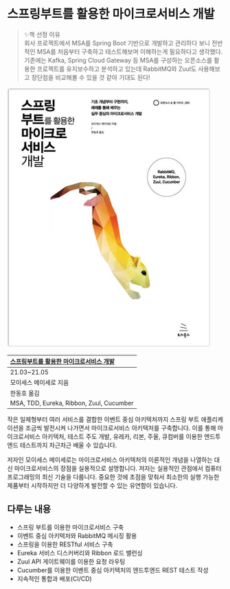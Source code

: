 # 스프링부트를 활용한 마이크로서비스 개발

> ✨책 선정 이유  
> 회사 프로젝트에서 MSA를 Spring Boot 기반으로 개발하고 관리하다 보니 전반적인 MSA를 처음부터 구축하고 테스트해보며 이해하는게 필요하다고 생각했다.  
> 기존에는 Kafka, Spring Cloud Gateway 등 MSA를 구성하는 오픈소스를 활용한 프로젝트를 유지보수하고 분석하고 있는데 RabbitMQ와 Zuul도 사용해보고 장단점을 비교해볼 수 있을 것 같아 기대도 된다!

![img](../img/스프링-부트를-활용한-마이크로서비스-개발.png)

| [스프링부트를 활용한 마이크로서비스 개발](https://wikibook.co.kr/springboot-microservices/) |
|:---|
| 21.03~21.05 |
| 모이세스 메이세로 지음 |
| 한동호 옮김 |
| MSA, TDD, Eureka, Ribbon, Zuul, Cucumber |

작은 일체형부터 여러 서비스를 결합한 이벤트 중심 아키텍처까지 스프링 부트 애플리케이션을 조금씩 발전시켜 나가면서 마이크로서비스 아키텍처를 구축합니다. 이를 통해 마이크로서비스 아키텍처, 테스트 주도 개발, 유레카, 리본, 주울, 큐컴버를 이용한 엔드투엔드 테스트까지 차근차근 배울 수 있습니다.

저자인 모이세스 메이세로는 마이크로서비스 아키텍처의 이론적인 개념을 나열하는 대신 마이크로서비스의 장점을 실용적으로 설명합니다. 저자는 실용적인 관점에서 컴퓨터 프로그래밍의 최신 기술을 다룹니다. 중요한 것에 초점을 맞춰서 최소한의 실행 가능한 제품부터 시작하지만 더 다양하게 발전할 수 있는 유연함이 있습니다.

## 다루는 내용

- 스프링 부트를 이용한 마이크로서비스 구축
- 이벤트 중심 아키텍처와 RabbitMQ 메시징 활용
- 스프링을 이용한 RESTful 서비스 구축
- Eureka 서비스 디스커버리와 Ribbon 로드 밸런싱
- Zuul API 게이트웨이를 이용한 요청 라우팅
- Cucumber를 이용한 이벤트 중심 아키텍처의 엔드투엔드 REST 테스트 작성
- 지속적인 통합과 배포(CI/CD)
